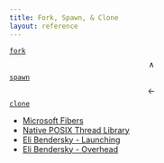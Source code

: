 ```yaml
---
title: Fork, Spawn, & Clone
layout: reference
---
```


[`fork`](https://man7.org/linux/man-pages/man2/fork.2.html) $$\land$$
[`spawn`](https://man7.org/linux/man-pages/man3/posix_spawn.3.html)
$$\leftarrow$$
[`clone`](https://man7.org/linux/man-pages/man2/clone.2.html)

- [Microsoft Fibers](http://www.open-std.org/jtc1/sc22/wg21/docs/papers/2018/p1364r0.pdf)
- [Native POSIX Thread Library](https://akkadia.org/drepper/nptl-design.pdf)
- [Eli Bendersky - Launching](https://eli.thegreenplace.net/2018/launching-linux-threads-and-processes-with-clone)
- [Eli Bendersky - Overhead](https://eli.thegreenplace.net/2018/measuring-context-switching-and-memory-overheads-for-linux-threads)
